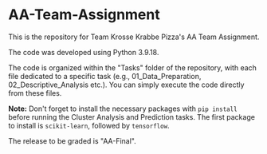# AA-Team-Assignment

This is the repository for Team Krosse Krabbe Pizza's AA Team Assignment.

The code was developed using Python 3.9.18.

The code is organized within the "Tasks" folder of the repository, with each file dedicated to a specific task (e.g., 01_Data_Preparation, 02_Descriptive_Analysis etc.). You can simply execute the code directly from these files.

**Note:** Don't forget to install the necessary packages with `pip install` before running the Cluster Analysis and Prediction tasks. The first package to install is `scikit-learn`, followed by `tensorflow`.

The release to be graded is "AA-Final".
